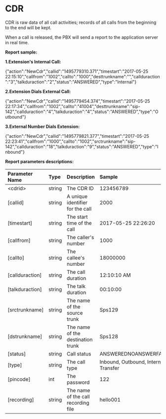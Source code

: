 # CDR

CDR is raw data of all call activities; records of all calls from the beginning to the end will be kept.

When a call is released, the PBX will send a report to the application server in real time.

**Report sample:**

**1.Extension's Internal Call:**

{"action":"NewCdr","callid":"1495779310.371","timestart":"2017-05-25 22:15:10","callfrom":"1002","callto":"1000","desttrunkname":"","callduraction":"3","talkduraction":"2","status":"ANSWERED","type":"Internal"}

**2.Extension Dials External Call:**

{"action":"NewCdr","callid":"1495779454.374","timestart":"2017-05-25 22:17:34","callfrom":"1002","callto":"41004","desttrunkname":"sip-142","callduraction":"4","talkduraction":"4","status":"ANSWERED","type":"Outbound"}

**3.External Number Dials Extension:**

{"action":"NewCdr","callid":"1495779821.377","timestart":"2017-05-25 22:23:41","callfrom":"1000","callto":"1002","srctrunkname":"sip-142","callduraction":"18","talkduraction":"9","status":"ANSWERED","type":"Inbound"}

**Report parameters descriptions:**

| Parameter Name | Type | Description | Sample |
| :--- | :--- | :--- | :--- |
| &lt;cdrid&gt; | string | The CDR ID | 123456789 |
| \[callid\] | string | A unique identifier for the call | 2000 |
| \[timestart\] | string | The start time of the call | 2017-05-25 22:26:20 |
| \[callfrom\] | string | The caller's number | 1000 |
| \[callto\] | string | The callee's number | 18000000 |
| \[callduraction\] | string | The call duration | 12:10:10 AM |
| \[talkduraction\] | string | The talk duration | 00:10:00 |
| \[srctrunkname\] | string | The name of the source trunk | Sps129 |
| \[dstrunkname\] | string | The name of the destination trunk | Sps128 |
| \[status\] | string | Call status | ANSWEREDNOANSWERFAILEDVOICEMAIL |
| \[type\] | string | The call type | Inbound, Outbound, Internal,Callback, Transfer |
| \[pincode\] | int | The password | 122 |
| \[recording\] | string | The name of the call recording file | hello001 |



